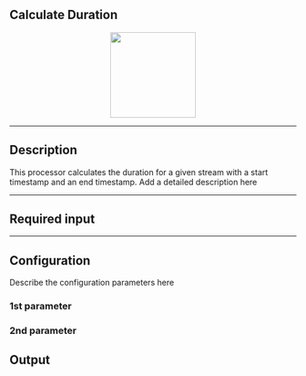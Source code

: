 ## Calculate Duration

<p align="center"> 
    <img src="icon.png" width="150px;" class="pe-image-documentation"/>
</p>

***

## Description

This processor calculates the duration for a given stream with a start timestamp and an end timestamp.
Add a detailed description here

***

## Required input


***

## Configuration

Describe the configuration parameters here

### 1st parameter


### 2nd parameter

## Output